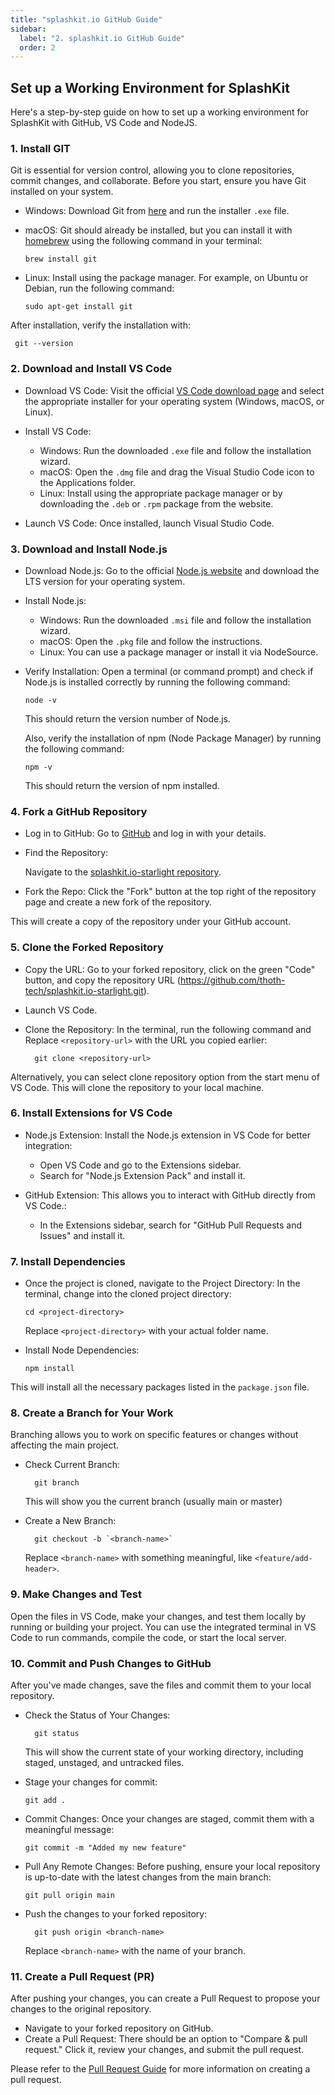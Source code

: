 ```yaml
---
title: "splashkit.io GitHub Guide"
sidebar:
  label: "2. splashkit.io GitHub Guide"
  order: 2
---
```


## Set up a Working Environment for SplashKit

Here's a step-by-step guide on how to set up a working environment for SplashKit with GitHub, VS
Code and NodeJS.

### 1. Install GIT

Git is essential for version control, allowing you to clone repositories, commit changes, and
collaborate. Before you start, ensure you have Git installed on your system.

- Windows: Download Git from [here](https://git-scm.com/download/win) and run the installer `.exe`
  file.
- macOS: Git should already be installed, but you can install it with [homebrew](https://brew.sh/)
  using the following command in your terminal:

  ```shell
  brew install git
  ```

- Linux: Install using the package manager. For example, on Ubuntu or Debian, run the following
  command:

  ```shell
  sudo apt-get install git
  ```

After installation, verify the installation with:

```shell
 git --version
```

### 2. Download and Install VS Code

- Download VS Code: Visit the official
  [VS Code download page](https://code.visualstudio.com/download) and select the appropriate
  installer for your operating system (Windows, macOS, or Linux).

- Install VS Code:

  - Windows: Run the downloaded `.exe` file and follow the installation wizard.
  - macOS: Open the `.dmg` file and drag the Visual Studio Code icon to the Applications folder.
  - Linux: Install using the appropriate package manager or by downloading the `.deb` or `.rpm`
    package from the website.

- Launch VS Code: Once installed, launch Visual Studio Code.

### 3. Download and Install Node.js

- Download Node.js: Go to the official
  [Node.js website](https://nodejs.org/en/download/package-manager) and download the LTS version for
  your operating system.
- Install Node.js:

  - Windows: Run the downloaded `.msi` file and follow the installation wizard.
  - macOS: Open the `.pkg` file and follow the instructions.
  - Linux: You can use a package manager or install it via NodeSource.

- Verify Installation: Open a terminal (or command prompt) and check if Node.js is installed
  correctly by running the following command:

  ```shell
  node -v
  ```

  This should return the version number of Node.js.

  Also, verify the installation of npm (Node Package Manager) by running the following command:

  ```shell
  npm -v
  ```

  This should return the version of npm installed.

### 4. Fork a GitHub Repository

- Log in to GitHub: Go to [GitHub](https://github.com/) and log in with your details.

- Find the Repository:

  Navigate to the
  [splashkit.io-starlight repository](https://github.com/thoth-tech/splashkit.io-starlight).

- Fork the Repo: Click the "Fork" button at the top right of the repository page and create a new
  fork of the repository.

This will create a copy of the repository under your GitHub account.

### 5. Clone the Forked Repository

- Copy the URL: Go to your forked repository, click on the green "Code" button, and copy the
  repository URL (<https://github.com/thoth-tech/splashkit.io-starlight.git>).

- Launch VS Code.

- Clone the Repository: In the terminal, run the following command and Replace `<repository-url>`
  with the URL you copied earlier:

  ```shell
    git clone <repository-url>
  ```

Alternatively, you can select clone repository option from the start menu of VS Code. This will
clone the repository to your local machine.

### 6. Install Extensions for VS Code

- Node.js Extension: Install the Node.js extension in VS Code for better integration:

  - Open VS Code and go to the Extensions sidebar.
  - Search for "Node.js Extension Pack" and install it.

- GitHub Extension: This allows you to interact with GitHub directly from VS Code.:

  - In the Extensions sidebar, search for "GitHub Pull Requests and Issues" and install it.

### 7. Install Dependencies

- Once the project is cloned, navigate to the Project Directory: In the terminal, change into the
  cloned project directory:

  ```shell
  cd <project-directory>
  ```

  Replace `<project-directory>` with your actual folder name.

- Install Node Dependencies:

  ```shell
  npm install
  ```

This will install all the necessary packages listed in the `package.json` file.

### 8. Create a Branch for Your Work

Branching allows you to work on specific features or changes without affecting the main project.

- Check Current Branch:

  ```shell
    git branch
  ```

  This will show you the current branch (usually main or master)

- Create a New Branch:

  ```shell
    git checkout -b `<branch-name>`
  ```

  Replace `<branch-name>` with something meaningful, like `<feature/add-header>`.

### 9. Make Changes and Test

Open the files in VS Code, make your changes, and test them locally by running or building your
project. You can use the integrated terminal in VS Code to run commands, compile the code, or start
the local server.

### 10. Commit and Push Changes to GitHub

After you've made changes, save the files and commit them to your local repository.

- Check the Status of Your Changes:

  ```shell
    git status
  ```

  This will show the current state of your working directory, including staged, unstaged, and
  untracked files.

- Stage your changes for commit:

  ```shell
  git add .
  ```

- Commit Changes: Once your changes are staged, commit them with a meaningful message:

  ```shell
  git commit -m "Added my new feature"
  ```

- Pull Any Remote Changes: Before pushing, ensure your local repository is up-to-date with the
  latest changes from the main branch:

  ```shell
  git pull origin main
  ```

- Push the changes to your forked repository:

  ```shell
    git push origin <branch-name>
  ```

  Replace `<branch-name>` with the name of your branch.

### 11. Create a Pull Request (PR)

After pushing your changes, you can create a Pull Request to propose your changes to the original
repository.

- Navigate to your forked repository on GitHub.
- Create a Pull Request: There should be an option to "Compare & pull request." Click it, review
  your changes, and submit the pull request.

Please refer to the
[Pull Request Guide](https://thoth-tech.netlify.app/products/splashkit/splashkit-tutorials/onboarding/03-pull-request/)
for more information on creating a pull request.
